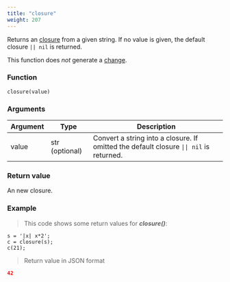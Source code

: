 ```yaml
---
title: "closure"
weight: 207
---
```


Returns an [closure](../../data-types/closure) from a given string.
If no value is given, the default closure `|| nil` is returned.

This function does *not* generate a [change](../../overview/changes).

### Function

`closure(value)`

### Arguments

Argument | Type | Description
-------- | ---- | -----------
value | str (optional) | Convert a string into a closure. If omitted the default closure `\|\| nil` is returned.

### Return value

An new closure.

### Example

> This code shows some return values for ***closure()***:

```thingsdb,json_response
s = '|x| x*2';
c = closure(s);
c(21);
```

> Return value in JSON format

```json
42
```
